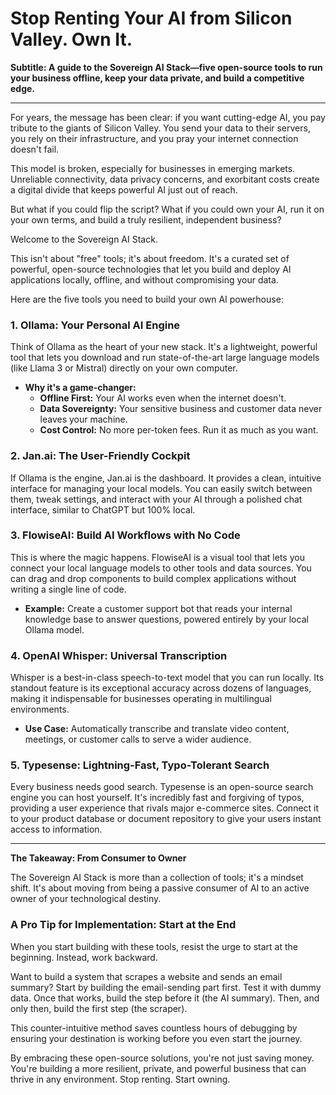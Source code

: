 # Stop Renting Your AI from Silicon Valley. Own It.

**Subtitle: A guide to the Sovereign AI Stack—five open-source tools to run your business offline, keep your data private, and build a competitive edge.**

---

For years, the message has been clear: if you want cutting-edge AI, you pay tribute to the giants of Silicon Valley. You send your data to their servers, you rely on their infrastructure, and you pray your internet connection doesn't fail.

This model is broken, especially for businesses in emerging markets. Unreliable connectivity, data privacy concerns, and exorbitant costs create a digital divide that keeps powerful AI just out of reach.

But what if you could flip the script? What if you could own your AI, run it on your own terms, and build a truly resilient, independent business?

Welcome to the Sovereign AI Stack.

This isn't about "free" tools; it's about freedom. It's a curated set of powerful, open-source technologies that let you build and deploy AI applications locally, offline, and without compromising your data.

Here are the five tools you need to build your own AI powerhouse:

### 1. Ollama: Your Personal AI Engine

Think of Ollama as the heart of your new stack. It's a lightweight, powerful tool that lets you download and run state-of-the-art large language models (like Llama 3 or Mistral) directly on your own computer.

*   **Why it's a game-changer:**
    *   **Offline First:** Your AI works even when the internet doesn't.
    *   **Data Sovereignty:** Your sensitive business and customer data never leaves your machine.
    *   **Cost Control:** No more per-token fees. Run it as much as you want.

### 2. Jan.ai: The User-Friendly Cockpit

If Ollama is the engine, Jan.ai is the dashboard. It provides a clean, intuitive interface for managing your local models. You can easily switch between them, tweak settings, and interact with your AI through a polished chat interface, similar to ChatGPT but 100% local.

### 3. FlowiseAI: Build AI Workflows with No Code

This is where the magic happens. FlowiseAI is a visual tool that lets you connect your local language models to other tools and data sources. You can drag and drop components to build complex applications without writing a single line of code.

*   **Example:** Create a customer support bot that reads your internal knowledge base to answer questions, powered entirely by your local Ollama model.

### 4. OpenAI Whisper: Universal Transcription

Whisper is a best-in-class speech-to-text model that you can run locally. Its standout feature is its exceptional accuracy across dozens of languages, making it indispensable for businesses operating in multilingual environments.

*   **Use Case:** Automatically transcribe and translate video content, meetings, or customer calls to serve a wider audience.

### 5. Typesense: Lightning-Fast, Typo-Tolerant Search

Every business needs good search. Typesense is an open-source search engine you can host yourself. It's incredibly fast and forgiving of typos, providing a user experience that rivals major e-commerce sites. Connect it to your product database or document repository to give your users instant access to information.

---

**The Takeaway: From Consumer to Owner**

The Sovereign AI Stack is more than a collection of tools; it's a mindset shift. It's about moving from being a passive consumer of AI to an active owner of your technological destiny.

### A Pro Tip for Implementation: Start at the End

When you start building with these tools, resist the urge to start at the beginning. Instead, work backward.

Want to build a system that scrapes a website and sends an email summary? Start by building the email-sending part first. Test it with dummy data. Once that works, build the step before it (the AI summary). Then, and only then, build the first step (the scraper).

This counter-intuitive method saves countless hours of debugging by ensuring your destination is working before you even start the journey.

By embracing these open-source solutions, you're not just saving money. You're building a more resilient, private, and powerful business that can thrive in any environment. Stop renting. Start owning.
